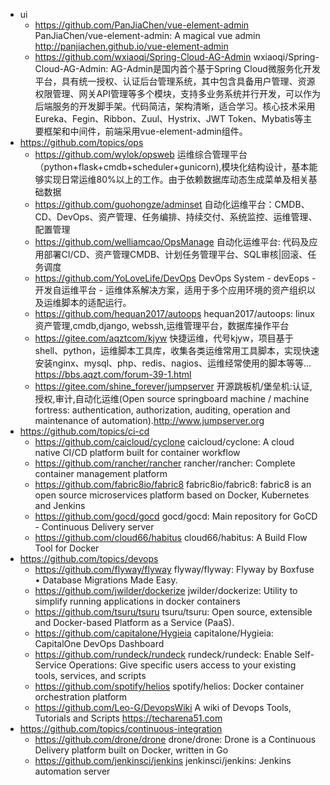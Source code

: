 * ui
  * https://github.com/PanJiaChen/vue-element-admin
    PanJiaChen/vue-element-admin: A magical vue admin http://panjiachen.github.io/vue-element-admin 
  * https://github.com/wxiaoqi/Spring-Cloud-AG-Admin
    wxiaoqi/Spring-Cloud-AG-Admin: AG-Admin是国内首个基于Spring Cloud微服务化开发平台，具有统一授权、认证后台管理系统，其中包含具备用户管理、资源权限管理、网关API管理等多个模块，支持多业务系统并行开发，可以作为后端服务的开发脚手架。代码简洁，架构清晰，适合学习。核心技术采用Eureka、Fegin、Ribbon、Zuul、Hystrix、JWT Token、Mybatis等主要框架和中间件，前端采用vue-element-admin组件。 
* https://github.com/topics/ops
  * https://github.com/wylok/opsweb
    运维综合管理平台（python+flask+cmdb+scheduler+gunicorn),模块化结构设计，基本能够实现日常运维80%以上的工作。由于依赖数据库动态生成菜单及相关基础数据
  * https://github.com/guohongze/adminset
    自动化运维平台：CMDB、CD、DevOps、资产管理、任务编排、持续交付、系统监控、运维管理、配置管理
  * https://github.com/welliamcao/OpsManage
    自动化运维平台: 代码及应用部署CI/CD、资产管理CMDB、计划任务管理平台、SQL审核|回滚、任务调度
  * https://github.com/YoLoveLife/DevOps
    DevOps System - devEops - 开发自运维平台 - 运维体系解决方案，适用于多个应用环境的资产组织以及运维脚本的适配运行。
  * https://github.com/hequan2017/autoops
    hequan2017/autoops: linux资产管理,cmdb,django, webssh,运维管理平台，数据库操作平台 
  * https://gitee.com/aqztcom/kjyw
    快捷运维，代号kjyw，项目基于shell、python，运维脚本工具库，收集各类运维常用工具脚本，实现快速安装nginx、mysql、php、redis、nagios、运维经常使用的脚本等等... https://bbs.aqzt.com/forum-39-1.html
  * https://gitee.com/shine_forever/jumpserver
    开源跳板机/堡垒机:认证,授权,审计,自动化运维(Open source springboard machine / machine fortress: authentication, authorization, auditing, operation and maintenance of automation).http://www.jumpserver.org
* https://github.com/topics/ci-cd
  * https://github.com/caicloud/cyclone
    caicloud/cyclone: A cloud native CI/CD platform built for container workflow 
  * https://github.com/rancher/rancher
    rancher/rancher: Complete container management platform
  * https://github.com/fabric8io/fabric8
    fabric8io/fabric8: fabric8 is an open source microservices platform based on Docker, Kubernetes and Jenkins
  * https://github.com/gocd/gocd
    gocd/gocd: Main repository for GoCD - Continuous Delivery server 
  * https://github.com/cloud66/habitus
    cloud66/habitus: A Build Flow Tool for Docker 
* https://github.com/topics/devops
  * https://github.com/flyway/flyway
    flyway/flyway: Flyway by Boxfuse • Database Migrations Made Easy. 
  * https://github.com/jwilder/dockerize
    jwilder/dockerize: Utility to simplify running applications in docker containers 
  * https://github.com/tsuru/tsuru
    tsuru/tsuru: Open source, extensible and Docker-based Platform as a Service (PaaS). 
  * https://github.com/capitalone/Hygieia
    capitalone/Hygieia: CapitalOne DevOps Dashboard 
  * https://github.com/rundeck/rundeck
    rundeck/rundeck: Enable Self-Service Operations: Give specific users access to your existing tools, services, and scripts
  * https://github.com/spotify/helios
    spotify/helios: Docker container orchestration platform 
  * https://github.com/Leo-G/DevopsWiki
    A wiki of Devops Tools, Tutorials and Scripts https://techarena51.com
* https://github.com/topics/continuous-integration
  * https://github.com/drone/drone
    drone/drone: Drone is a Continuous Delivery platform built on Docker, written in Go 
  * https://github.com/jenkinsci/jenkins
    jenkinsci/jenkins: Jenkins automation server 